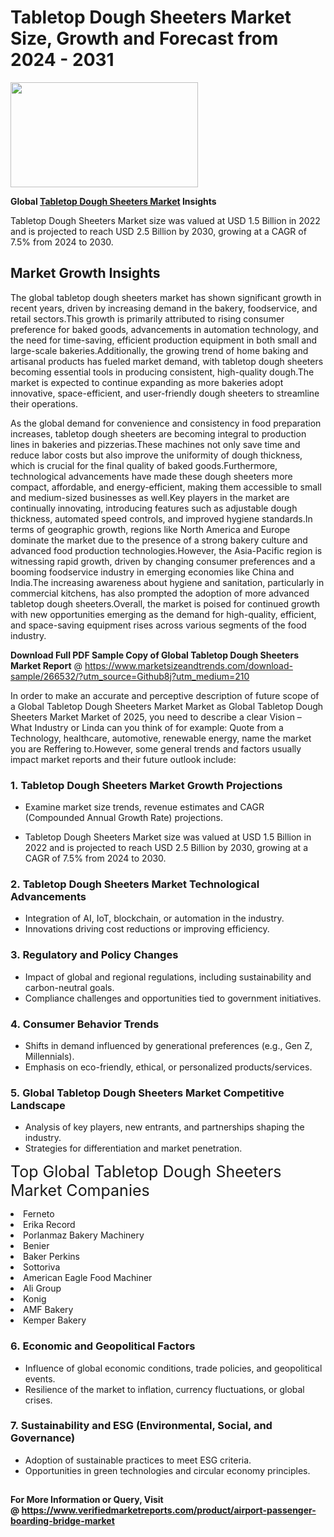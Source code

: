 <H1>Tabletop Dough Sheeters Market Size, Growth and Forecast from 2024 - 2031</H1><img class="aligncenter size-medium wp-image-584254" src="https://thirdeyenews.in/wp-content/uploads/2024/09/Global-Market-Research-300x168.jpeg" alt="" width="300" height="168" /><p><strong>Global&nbsp;<a href="https://www.marketsizeandtrends.com/download-sample/266532/?utm_source=Github8j?utm_medium=210">Tabletop Dough Sheeters Market</a> Insights</strong></p><p>Tabletop Dough Sheeters Market size was valued at USD 1.5 Billion in 2022 and is projected to reach USD 2.5 Billion by 2030, growing at a CAGR of 7.5% from 2024 to 2030.</p><p><h2>Market Growth Insights</h2> <p>The global tabletop dough sheeters market has shown significant growth in recent years, driven by increasing demand in the bakery, foodservice, and retail sectors.This growth is primarily attributed to rising consumer preference for baked goods, advancements in automation technology, and the need for time-saving, efficient production equipment in both small and large-scale bakeries.Additionally, the growing trend of home baking and artisanal products has fueled market demand, with tabletop dough sheeters becoming essential tools in producing consistent, high-quality dough.The market is expected to continue expanding as more bakeries adopt innovative, space-efficient, and user-friendly dough sheeters to streamline their operations.</p> <p>As the global demand for convenience and consistency in food preparation increases, tabletop dough sheeters are becoming integral to production lines in bakeries and pizzerias.These machines not only save time and reduce labor costs but also improve the uniformity of dough thickness, which is crucial for the final quality of baked goods.Furthermore, technological advancements have made these dough sheeters more compact, affordable, and energy-efficient, making them accessible to small and medium-sized businesses as well.Key players in the market are continually innovating, introducing features such as adjustable dough thickness, automated speed controls, and improved hygiene standards.In terms of geographic growth, regions like North America and Europe dominate the market due to the presence of a strong bakery culture and advanced food production technologies.However, the Asia-Pacific region is witnessing rapid growth, driven by changing consumer preferences and a booming foodservice industry in emerging economies like China and India.The increasing awareness about hygiene and sanitation, particularly in commercial kitchens, has also prompted the adoption of more advanced tabletop dough sheeters.Overall, the market is poised for continued growth with new opportunities emerging as the demand for high-quality, efficient, and space-saving equipment rises across various segments of the food industry.</p> <p><span class=""><strong>Download Full PDF Sample Copy of Global Tabletop Dough Sheeters Market Report</strong> @ <a href="https://www.marketsizeandtrends.com/download-sample/266532/?utm_source=Github8j?utm_medium=210" target="_blank">https://www.marketsizeandtrends.com/download-sample/266532/?utm_source=Github8j?utm_medium=210</a></span></p><p>In order to make an accurate and perceptive description of future scope of a Global&nbsp;Tabletop Dough Sheeters Market Market as Global&nbsp;Tabletop Dough Sheeters Market Market of 2025, you need to describe a clear Vision &ndash; What Industry or Linda can you think of for example: Quote from a Technology, healthcare, automotive, renewable energy, name the market you are Reffering to.However, some general trends and factors usually impact market reports and their future outlook include:</p><h3>1.&nbsp;<strong>Tabletop Dough Sheeters Market Growth Projections</strong></h3><ul><li>Examine market size trends, revenue estimates and CAGR (Compounded Annual Growth Rate) projections.</li><li><p>Tabletop Dough Sheeters Market size was valued at USD 1.5 Billion in 2022 and is projected to reach USD 2.5 Billion by 2030, growing at a CAGR of 7.5% from 2024 to 2030.</p></li></ul><h3>2.&nbsp;<strong>Tabletop Dough Sheeters Market Technological Advancements</strong></h3><ul><li>Integration of AI, IoT, blockchain, or automation in the industry.</li><li>Innovations driving cost reductions or improving efficiency.</li></ul><h3>3.&nbsp;<strong>Regulatory and Policy Changes</strong></h3><ul><li>Impact of global and regional regulations, including sustainability and carbon-neutral goals.</li><li>Compliance challenges and opportunities tied to government initiatives.</li></ul><h3>4.&nbsp;<strong>Consumer Behavior Trends</strong></h3><ul><li>Shifts in demand influenced by generational preferences (e.g., Gen Z, Millennials).</li><li>Emphasis on eco-friendly, ethical, or personalized products/services.</li></ul><h3>5.&nbsp;<strong>Global Tabletop Dough Sheeters Market Competitive Landscape</strong></h3><ul><li>Analysis of key players, new entrants, and partnerships shaping the industry.</li><li>Strategies for differentiation and market penetration.</li></ul><p data-pm-slice="1 1 []"><span style="color: inherit; font-family: inherit; font-size: 25px;">Top Global Tabletop Dough Sheeters Market Companies</span></p><div class="" data-test-id=""><p><li>Ferneto</li><li> Erika Record</li><li> Porlanmaz Bakery Machinery</li><li> Benier</li><li> Baker Perkins</li><li> Sottoriva</li><li> American Eagle Food Machiner</li><li> Ali Group</li><li> Konig</li><li> AMF Bakery</li><li> Kemper Bakery</li></p></div><h3>6.&nbsp;<strong>Economic and Geopolitical Factors</strong></h3><ul><li>Influence of global economic conditions, trade policies, and geopolitical events.</li><li>Resilience of the market to inflation, currency fluctuations, or global crises.</li></ul><h3>7.&nbsp;<strong>Sustainability and ESG (Environmental, Social, and Governance)</strong></h3><ul><li>Adoption of sustainable practices to meet ESG criteria.</li><li>Opportunities in green technologies and circular economy principles.</li></ul><h2><strong style="font-size: 14px;">For More Information or Query, Visit @&nbsp;</strong><a style="background-color: #ffffff; font-size: 14px;" href="https://www.marketsizeandtrends.com/report/tabletop-dough-sheeters-market/" target="_blank">https://www.verifiedmarketreports.com/product/airport-passenger-boarding-bridge-market</a></h2>